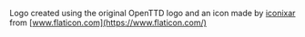 Logo created using the original OpenTTD logo and an icon made by [iconixar](https://www.flaticon.com/free-icon/cloud_1163573?term=cloud&page=1&position=8&related_item_id=1163573) from [www.flaticon.com](https://www.flaticon.com/)
